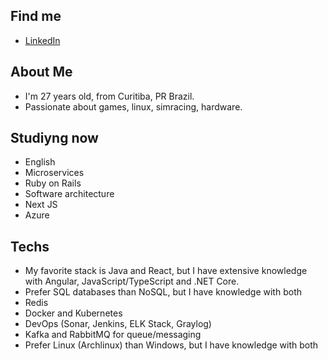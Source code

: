 ## Find me
- [LinkedIn](https://www.linkedin.com/in/joao-lambert/)

## About Me
- I'm 27 years old, from Curitiba, PR Brazil.
- Passionate about games, linux, simracing, hardware.

## Studiyng now
- English
- Microservices
- Ruby on Rails
- Software architecture
- Next JS
- Azure 

## Techs
- My favorite stack is Java and React, but I have extensive knowledge with Angular, JavaScript/TypeScript and .NET Core.
- Prefer SQL databases than NoSQL, but I have knowledge with both
- Redis
- Docker and Kubernetes
- DevOps (Sonar, Jenkins, ELK Stack, Graylog)
- Kafka and RabbitMQ for queue/messaging
- Prefer Linux (Archlinux) than Windows, but I have knowledge with both
